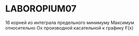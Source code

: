 # LABOROPIUM07
16 корней из интеграла предельного минимуму
Максимум относительно Ox производной касательной к графику F(x)

